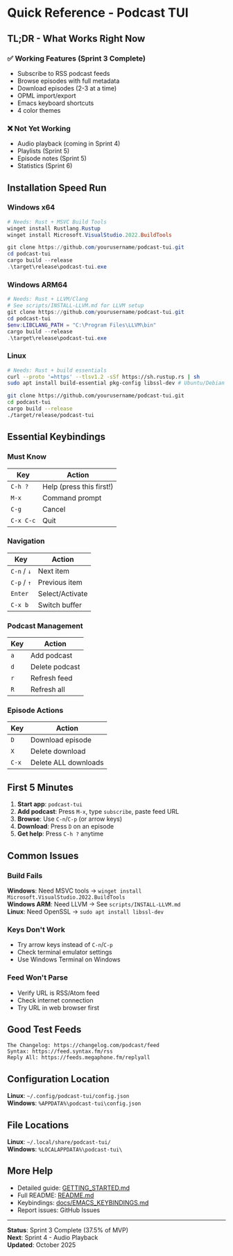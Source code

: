 # Quick Reference - Podcast TUI

## TL;DR - What Works Right Now

### ✅ Working Features (Sprint 3 Complete)
- Subscribe to RSS podcast feeds
- Browse episodes with full metadata
- Download episodes (2-3 at a time)
- OPML import/export
- Emacs keyboard shortcuts
- 4 color themes

### ❌ Not Yet Working
- Audio playback (coming in Sprint 4)
- Playlists (Sprint 5)
- Episode notes (Sprint 5)
- Statistics (Sprint 6)

## Installation Speed Run

### Windows x64
```powershell
# Needs: Rust + MSVC Build Tools
winget install Rustlang.Rustup
winget install Microsoft.VisualStudio.2022.BuildTools

git clone https://github.com/yourusername/podcast-tui.git
cd podcast-tui
cargo build --release
.\target\release\podcast-tui.exe
```

### Windows ARM64
```powershell
# Needs: Rust + LLVM/Clang
# See scripts/INSTALL-LLVM.md for LLVM setup
git clone https://github.com/yourusername/podcast-tui.git
cd podcast-tui
$env:LIBCLANG_PATH = "C:\Program Files\LLVM\bin"
cargo build --release
.\target\release\podcast-tui.exe
```

### Linux
```bash
# Needs: Rust + build essentials
curl --proto '=https' --tlsv1.2 -sSf https://sh.rustup.rs | sh
sudo apt install build-essential pkg-config libssl-dev # Ubuntu/Debian

git clone https://github.com/yourusername/podcast-tui.git
cd podcast-tui
cargo build --release
./target/release/podcast-tui
```

## Essential Keybindings

### Must Know
| Key | Action |
|-----|--------|
| `C-h ?` | Help (press this first!) |
| `M-x` | Command prompt |
| `C-g` | Cancel |
| `C-x C-c` | Quit |

### Navigation
| Key | Action |
|-----|--------|
| `C-n` / `↓` | Next item |
| `C-p` / `↑` | Previous item |
| `Enter` | Select/Activate |
| `C-x b` | Switch buffer |

### Podcast Management
| Key | Action |
|-----|--------|
| `a` | Add podcast |
| `d` | Delete podcast |
| `r` | Refresh feed |
| `R` | Refresh all |

### Episode Actions
| Key | Action |
|-----|--------|
| `D` | Download episode |
| `X` | Delete download |
| `C-x` | Delete ALL downloads |

## First 5 Minutes

1. **Start app**: `podcast-tui`
2. **Add podcast**: Press `M-x`, type `subscribe`, paste feed URL
3. **Browse**: Use `C-n`/`C-p` (or arrow keys)
4. **Download**: Press `D` on an episode
5. **Get help**: Press `C-h ?` anytime

## Common Issues

### Build Fails
**Windows**: Need MSVC tools → `winget install Microsoft.VisualStudio.2022.BuildTools`  
**Windows ARM**: Need LLVM → See `scripts/INSTALL-LLVM.md`  
**Linux**: Need OpenSSL → `sudo apt install libssl-dev`

### Keys Don't Work
- Try arrow keys instead of `C-n`/`C-p`
- Check terminal emulator settings
- Use Windows Terminal on Windows

### Feed Won't Parse
- Verify URL is RSS/Atom feed
- Check internet connection
- Try URL in web browser first

## Good Test Feeds

```
The Changelog: https://changelog.com/podcast/feed
Syntax: https://feed.syntax.fm/rss
Reply All: https://feeds.megaphone.fm/replyall
```

## Configuration Location

**Linux**: `~/.config/podcast-tui/config.json`  
**Windows**: `%APPDATA%\podcast-tui\config.json`

## File Locations

**Linux**: `~/.local/share/podcast-tui/`  
**Windows**: `%LOCALAPPDATA%\podcast-tui\`

## More Help

- Detailed guide: [GETTING_STARTED.md](GETTING_STARTED.md)
- Full README: [README.md](README.md)
- Keybindings: [docs/EMACS_KEYBINDINGS.md](docs/EMACS_KEYBINDINGS.md)
- Report issues: GitHub Issues

---

**Status**: Sprint 3 Complete (37.5% of MVP)  
**Next**: Sprint 4 - Audio Playback  
**Updated**: October 2025
